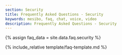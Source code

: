 ```yaml
---
section: Security
title: Frequently Asked Questions - Security
keywords: mesibo, faq, chat, voice, video
description: Frequently Asked Questions - Security
---
```

{% assign faq_data = site.data.faq.security %}

{% include_relative template/faq-template.md  %}
